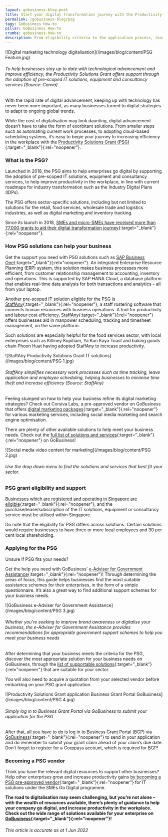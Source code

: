 ```yaml
---
layout: gobusiness-blog-post
title: Start your digital transformation journey with the Productivity Solutions Grant
permalink: /gobusiness-blog/psg
tags: GoBusiness How-to
pillar: GoBusiness How-to
crumbs: gobusiness-how-to
description: From eligibility criteria to the application process, learn how you can digitalise your business with the Productivity Solutions Grant!
---
```


![Digital marketing technology digitalisation](/images/blog/content/PSG Feature.jpg)
###### To help businesses stay up to date with technological advancement and improve efficiency, the Productivity Solutions Grant offers support through the adoption of pre-scoped IT solutions, equipment and consultancy services (Source: Canva)  

With the rapid rate of digital advancement, keeping up with technology has never been more important, as many businesses turned to digital strategies to adapt to ongoing global trends. 

While the cost of digitalisation may look daunting, digital advancement doesn’t have to take the form of exorbitant solutions. From smaller steps such as automating current work processes, to adopting cloud-based scheduling systems, it’s easy to begin your journey to increasing efficiency in the workplace with the [Productivity Solutions Grant (PSG)](/productivity-solutions-grant/?src=blog){:target="_blank"}{:rel="noopener"}.


### What is the PSG?

Launched in 2018, the PSG aims to help enterprises go digital by supporting the adoption of pre-scoped IT solutions, equipment and consultancy services, to help improve productivity in the workplace, in line with current roadmaps for industry transformation such as the Industry Digital Plans (IDPs). 

The PSG offers sector-specific solutions, including but not limited to solutions for the retail, food services, wholesale trade and logistics industries, as well as digital marketing and inventory tracking.

Since its launch in 2018, [SMEs and micro-SMEs have received more than 77,000 grants to aid their digital transformation journey](https://www.mti.gov.sg/Newsroom/Parliamentary-Replies/2021/09/Written-reply-to-PQ-on-Productivity-Solutions-Grant){:target="_blank"}{:rel="noopener"}. 

### How PSG solutions can help your business

Get the support you need with PSG solutions such as [SAP Business One](/productivity-solutions-grant/solutionrepo/solution612?src=blog){:target="_blank"}{:rel="noopener"}. An integrated Enterprise Resource Planning (ERP) system, this solution makes business processes more efficient, from customer relationship management to accounting, inventory and operations. This is supported by SAP HANA Cloud, a database platform that enables real-time data analysis for both transactions and analytics – all from your laptop. 

Another pre-scoped IT solution eligible for the PSG is [StaffAny](/productivity-solutions-grant/solutionrepo/solution1408?src=blog){:target="_blank"}{:rel="noopener"}, a staff rostering software that connects human resources with business operations. A tool for productivity and labour cost efficiency, [StaffAny](https://www.staffany.com/){:target="_blank"}{:rel="noopener"} offers businesses aid in manpower scheduling, tracking and timesheet management, on the same platform.  

Such solutions are especially helpful for the food services sector, with local enterprises such as Killiney Kopitiam, Ya Kun Kaya Toast and baking goods chain Phoon Huat having adopted StaffAny to increase productivity. 


![StaffAny Productivity Solutions Grant IT solutions](/images/blog/content/PSG 1.jpg)
###### StaffAny simplifies necessary work processes such as time tracking, leave application and employee scheduling, helping businesses to minimise time theft and increase efficiency (Source: StaffAny)

Feeling stumped on how to help your business refine its digital marketing strategies? Check out Corsiva Labs, a pre-approved vendor on GoBusiness that offers [digital marketing packages](/productivity-solutions-grant/solutionrepo/solution2461?src=blog){:target="_blank"}{:rel="noopener"} for various marketing services, including social media marketing and search engine optimisation. 

There are plenty of other available solutions to help meet your business needs. Check out the [full list of solutions and services](/productivity-solutions-grant/?src=blog){:target="_blank"}{:rel="noopener"} on GoBusiness!

![Social media video content for marketing](/images/blog/content/PSG 2.jpg)
###### Use the drop down menu to find the solutions and services that best fit your sector. 

### PSG grant eligibility and support

[Businesses which are registered and operating in Singapore are eligible](/productivity-solutions-grant/?src=blog){:target="_blank"}{:rel="noopener"}, and the purchase/lease/subscription of the IT solutions, equipment or consultancy service must be utilised within Singapore.    

Do note that the eligibility for PSG differs across solutions. Certain solutions would require businesses to have three or more local employees and 30 per cent local shareholding. 

### Applying for the PSG

Unsure if PSG fits your needs?

Get the help you need with GoBusiness’ [e-Adviser for Government Assistance](https://eadviser.gobusiness.gov.sg/govassist/?src=blog){:target="_blank"}{:rel="noopener"}! Through determining the areas of focus, this guide helps businesses find the most suitable assistance schemes for their enterprises, in the form of a simple questionnaire. It’s also a great way to find additional  support schemes for your business needs.

![GoBusiness e-Adviser for Government Assistance](/images/blog/content/PSG 3.jpg)
###### Whether you’re seeking to improve brand awareness or digitalise your business, the e-Adviser for Government Assistance provides recommendations for appropriate government support schemes to help you meet your business needs 

After determining that your business meets the criteria for the PSG, discover the most appropriate solution for your business needs on GoBusiness, through the [list of supportable solutions](/productivity-solutions-grant/?src=blog){:target="_blank"}{:rel="noopener"} that are suitable for your sector.

You will also need to acquire a quotation from your selected vendor before embarking on your PSG grant application. 

![Productivity Solutions Grant application Business Grant Portal GoBusiness](/images/blog/content/PSG 4.jpg)
###### Simply log in to Business Grant Portal via GoBusiness to submit your application for the PSG 

After that, all you have to do is log in to Business Grant Portal (BGP) via [GoBusiness](https://dashboard.gobusiness.gov.sg/login?src=blog){:target="_blank"}{:rel="noopener"} to send in your application and do remember to submit your grant claim ahead of your claim’s due date. Don’t forget to register for a Corppass account, which is required for BGP! 

### Becoming a PSG vendor

Think you have the relevant digital resources to support other businesses? Help other enterprises grow and increase productivity gains [by becoming a PSG pre-approved vendor](https://www.imda.gov.sg/programme-listing/smes-go-digital/pre-approval-of-icm-vendors-solutions){:target="_blank"}{:rel="noopener"} for IT solutions under the SMEs Go Digital programme. 

**The road to digitalisation may seem challenging, but you’re not alone – with the wealth of resources available, there’s plenty of guidance to help your company go digital, and increase productivity in the workplace. Check out the wide range of solutions available for your enterprise on [GoBusiness](/productivity-solutions-grant/?src=blog){:target="_blank"}{:rel="noopener"}!**

###### This article is accurate as at 1 Jun 2022

